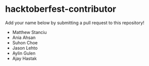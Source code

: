 # hacktoberfest-contributor
Add your name below by submitting a pull request to this repository!

- Matthew Stanciu
- Ania Ahsan
- Suhon Choe
- Jason Lehto
- Aylin Gulen
- Ajay Hastak
